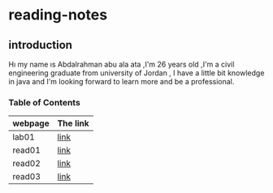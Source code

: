 # reading-notes
## introduction 
 Hı my name ıs Abdalrahman abu ala ata ,I'm 26 years old ,I'm a  civil engineering graduate from university of Jordan , I have a little bit knowledge in java and I'm looking forward to learn more and be a professional.

### Table of Contents

| webpage      |  The link        |
| -----------  | ----------- |
| lab01     |[link](lab01) |
| read01       | [link](read01.md)        |
|  read02  |  [link](read02)| 
|  read03  |  [link](read03)| 

